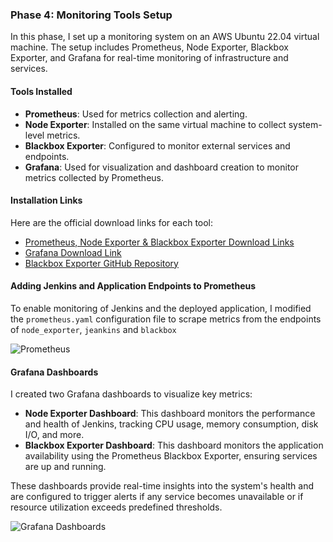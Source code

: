 ### Phase 4: Monitoring Tools Setup

In this phase, I set up a monitoring system on an AWS Ubuntu 22.04 virtual machine. The setup includes Prometheus, Node Exporter, Blackbox Exporter, and Grafana for real-time monitoring of infrastructure and services.

#### Tools Installed

- **Prometheus**: Used for metrics collection and alerting.
- **Node Exporter**: Installed on the same virtual machine to collect system-level metrics.
- **Blackbox Exporter**: Configured to monitor external services and endpoints.
- **Grafana**: Used for visualization and dashboard creation to monitor metrics collected by Prometheus.

#### Installation Links

Here are the official download links for each tool:

- [Prometheus, Node Exporter & Blackbox Exporter Download Links](https://prometheus.io/download/)
- [Grafana Download Link](https://grafana.com/grafana/download)
- [Blackbox Exporter GitHub Repository](https://github.com/prometheus/blackbox_exporter)

#### Adding Jenkins and Application Endpoints to Prometheus

To enable monitoring of Jenkins and the deployed application, I modified the `prometheus.yaml` configuration file to scrape metrics from the endpoints of `node_exporter`, `jeankins` and `blackbox`

![Prometheus](<img width="1440" alt="Screenshot 2024-10-23 at 10 41 19 PM" src="https://github.com/user-attachments/assets/9a46e514-940c-48a5-8b7e-e4dccac02f83">
)

#### Grafana Dashboards

I created two Grafana dashboards to visualize key metrics:

- **Node Exporter Dashboard**: This dashboard monitors the performance and health of Jenkins, tracking CPU usage, memory consumption, disk I/O, and more.
- **Blackbox Exporter Dashboard**: This dashboard monitors the application availability using the Prometheus Blackbox Exporter, ensuring services are up and running.

These dashboards provide real-time insights into the system's health and are configured to trigger alerts if any service becomes unavailable or if resource utilization exceeds predefined thresholds.

![Grafana Dashboards](<img width="1440" alt="Screenshot 2024-10-23 at 10 37 26 PM" src="https://github.com/user-attachments/assets/f7bcc051-ec5e-4c1f-b5da-900db61c45b1">
)
